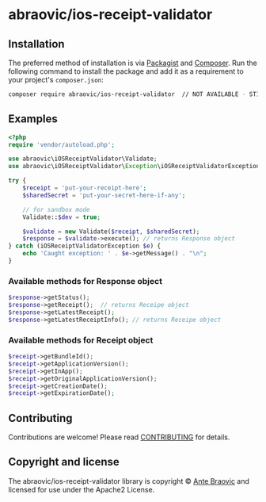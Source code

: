 # abraovic/ios-receipt-validator

## Installation

The preferred method of installation is via [Packagist][] and [Composer][]. Run the following command to install the package and add it as a requirement to your project's `composer.json`:

```bash
composer require abraovic/ios-receipt-validator  // NOT AVAILABLE - STILL IN DEVELOPMENT
```

## Examples


```php
<?php
require 'vendor/autoload.php';

use abraovic\iOSReceiptValidator\Validate;
use abraovic\iOSReceiptValidator\Exception\iOSReceiptValidatorException;

try {
    $receipt = 'put-your-receipt-here';
    $sharedSecret = 'put-your-secret-here-if-any';

    // for sandbox mode
    Validate::$dev = true;

    $validate = new Validate($receipt, $sharedSecret);
    $response = $validate->execute(); // returns Response object
} catch (iOSReceiptValidatorException $e) {
    echo 'Caught exception: ' . $e->getMessage() . "\n";
}

```

### Available methods for Response object

```php
$response->getStatus();
$response->getReceipt();  // returns Receipe object
$response->getLatestReceipt();
$response->getLatestReceiptInfo(); // returns Receipe object
```

### Available methods for Receipt object

```php
$receipt->getBundleId();
$receipt->getApplicationVersion();
$receipt->getInApp();
$receipt->getOriginalApplicationVersion();
$receipt->getCreationDate();
$receipt->getExpirationDate();
```

## Contributing

Contributions are welcome! Please read [CONTRIBUTING][] for details.

## Copyright and license

The abraovic/ios-receipt-validator library is copyright © [Ante Braovic](http://antebraovic.me) and licensed for use under the Apache2 License.

[packagist]: https://packagist.org/packages/abraovic/ios-receipt-validator
[composer]: http://getcomposer.org/
[contributing]: https://github.com/abraovic/ios-receipt-validator/blob/master/CONTRIBUTORS.md